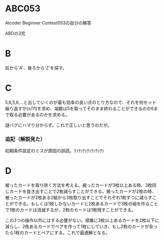 # ABC053
Atcoder Beginner Contest053の自分の解答

ABDの3完

# B
前から'A'、後ろから'Z'を探す。

# C
5,6,5,6,...と出していくのが最も効率の良い点のとり方なので、それを何セット繰り返すか(x/11)を求め、端数は5を取ってそのまま終わることができるのか6まで取る必要があるのかを求める。

謎バグにハマり分からず。これで正しいと思うのだが。

### 追記（解説見た）
初期条件設定のミスが原因の誤読。ｸｿｸｿｸｿｸｿｸｿｸｿｸｿ

# D
被ったカードを取り除く方法を考える。被ったカードが3枚以上ある時、3枚同じカードを抜き出すことで2枚減らすことができる。被ったカードが2枚の時、被ったカードが2枚ある2組から3枚取り出すことでそれぞれ1枚ずつに減らすことができる。もしくは1枚しかないカードと2枚あるカードで3枚の組を作ることで1枚のカードは消滅するが、2枚のカードは1枚残すことができる。

この3つの操作以外にはする必要がない。順番に3枚以上あるカードを2枚以下に減らし、2枚あるカードでペアを作って1枚にしていき、もし2枚のカードが余ったら1枚のカードとペアにする。これで最適解となる。